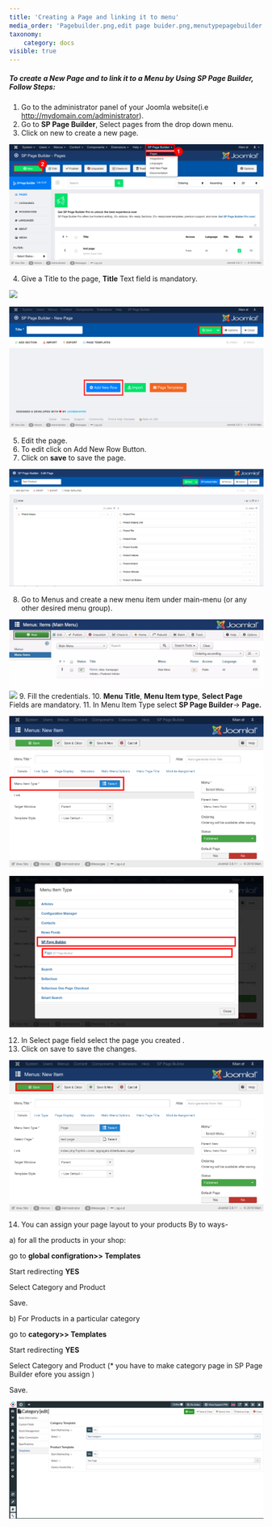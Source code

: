 ```yaml
---
title: 'Creating a Page and linking it to menu'
media_order: 'Pagebuilder.png,edit page buider.png,menutypepagebuilder.png,sppagebuilder1.png,savepage buider.png,save.PNG,createpagestep4.jpeg,cate.PNG'
taxonomy:
    category: docs
visible: true
---
```


##### **To create a New Page and to link it to a Menu by Using SP Page Builder, Follow Steps:**

1. Go to the administrator panel of your Joomla website(i.e http://mydomain.com/administrator).
2. Go to **SP Page Builder**, Select pages from the drop down menu.
3. Click on new to create a new page.

![](Pagebuilder.png)

4. Give a Title to the page, **Title** Text field is mandatory.

![](title%20page%20builder.png)

![](edit%20page%20buider.png)

5. Edit the page.
6. To edit click on Add New Row Button.
7. Click on **save** to save the page.

![](save.PNG)

8. Go to Menus and create a new menu item under main-menu (or any other desired menu group).

![](createpagestep4.jpeg)
![](addmenupage%20builder.png)
9. Fill the credentials.
10. **Menu Title**, **Menu Item type**, **Select Page** Fields are mandatory.
11. In Menu Item Type select **SP Page Builder**-> **Page.**

![](menutypepagebuilder.png)

![](sppagebuilder1.png)

12. In Select page field select the page you created .
13. Click on save to save the changes.

![](savepage%20buider.png)

14. You can assign your page layout to your products By to ways-

a) for all the products in your shop:
   
   go to **global configration>> Templates**
   
   Start redirecting **YES**
   
   Select Category and Product
   
   Save.
   
b) For Products in a particular category
   
   go to **category>> Templates**
   
   Start redirecting **YES**
   
   Select Category and Product  (* you have to make category page in SP Page Builder efore you assign )
   
   Save.
   
   ![](cate.PNG)